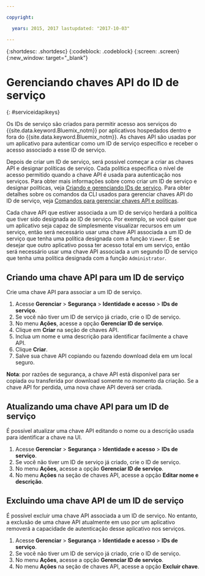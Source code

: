 ```yaml
---

copyright:

  years: 2015, 2017 lastupdated: "2017-10-03"

---
```


{:shortdesc: .shortdesc}
{:codeblock: .codeblock}
{:screen: .screen}
{:new_window: target="_blank"}

# Gerenciando chaves API do ID de serviço
{: #serviceidapikeys}

Os IDs de serviço são criados para permitir acesso aos serviços do {{site.data.keyword.Bluemix_notm}} por aplicativos hospedados dentro e fora do {{site.data.keyword.Bluemix_notm}}. As chaves API são usadas por um aplicativo para autenticar como um ID de serviço específico e receber o acesso associado a esse ID de serviço.

Depois de criar um ID de serviço, será possível começar a criar as chaves API e designar políticas de serviço. Cada política especifica o nível de acesso permitido quando a chave API é usada para autenticação nos serviços. Para obter mais informações sobre como criar um ID de serviço e designar políticas, veja [Criando e gerenciando IDs de serviço](serviceids.html). Para obter detalhes sobre os comandos da CLI usados para gerenciar chaves API do ID de serviço, veja [Comandos para gerenciar chaves API e políticas](/docs/cli/reference/bluemix_cli/bx_cli.html#bx_commands_iam).

Cada chave API que estiver associada a um ID de serviço herdará a política que tiver sido designada ao ID de serviço. Por exemplo, se você quiser que um aplicativo seja capaz de simplesmente visualizar recursos em um serviço, então será necessário usar uma chave API associada a um ID de serviço que tenha uma política designada com a função `Viewer`. E se desejar que outro aplicativo possa ter acesso total em um serviço, então será necessário usar uma chave API associada a um segundo ID de serviço que tenha uma política designada com a função `Administrator`.

## Criando uma chave API para um ID de serviço

Crie uma chave API para associar a um ID de serviço.

1. Acesse **Gerenciar** &gt; **Segurança** &gt; **Identidade e acesso** &gt; **IDs de serviço**. 
2. Se você não tiver um ID de serviço já criado, crie o ID de serviço.
3. No menu **Ações**, acesse a opção **Gerenciar ID de serviço**.
4. Clique em **Criar** na seção de chaves API.
5. Inclua um nome e uma descrição para identificar facilmente a chave API.
6. Clique **Criar**.
7. Salve sua chave API copiando ou fazendo download dela em um local seguro.

**Nota**: por razões de segurança, a chave API está disponível para ser copiada ou transferida por download somente no momento da criação. Se a chave API for perdida, uma nova chave API deverá ser criada.

## Atualizando uma chave API para um ID de serviço

É possível atualizar uma chave API editando o nome ou a descrição usada para identificar a chave na UI.

1. Acesse **Gerenciar** &gt; **Segurança** &gt; **Identidade e acesso** &gt; **IDs de serviço**. 
2. Se você não tiver um ID de serviço já criado, crie o ID de serviço.
3. No menu **Ações**, acesse a opção **Gerenciar ID de serviço**.
4. No menu **Ações** na seção de chaves API, acesse a opção **Editar nome e descrição**.


## Excluindo uma chave API de um ID de serviço

É possível excluir uma chave API associada a um ID de serviço. No entanto, a exclusão de uma chave API atualmente em uso por um aplicativo removerá a capacidade de autenticação desse aplicativo nos serviços.

1. Acesse **Gerenciar** &gt; **Segurança** &gt; **Identidade e acesso** &gt; **IDs de serviço**. 
2. Se você não tiver um ID de serviço já criado, crie o ID de serviço.
3. No menu **Ações**, acesse a opção **Gerenciar ID de serviço**.
4. No menu **Ações** na seção de chaves API, acesse a opção **Excluir chave**.


